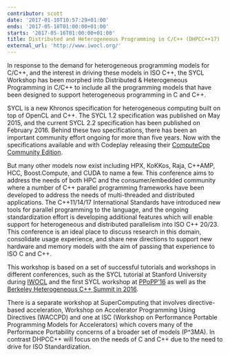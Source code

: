 ```yaml
---
contributor: scott
date: '2017-01-10T10:57:29+01:00'
ends: '2017-05-18T01:00:00+01:00'
starts: '2017-05-16T01:00:00+01:00'
title: Distributed and Heterogeneous Programming in C/C++ (DHPCC++17)
external_url: 'http://www.iwocl.org/'
---
```


In response to the demand for heterogeneous programming models for C/C++, and the interest in driving these models in
ISO C++, the SYCL Workshop has been morphed into Distributed & Heterogeneous Programming in C/C++ to include all the
programming models that have been designed to support heterogeneous programming in C and C++.

SYCL is a new Khronos specification for heterogeneous computing built on top of OpenCL and C++. The SYCL 1.2
specification was published on May 2015, and the current SYCL 2.2 specification has been published on February 2016.
Behind these two specifications, there has been an important community effort ongoing for more than five years. Now with
the specifications available and with Codeplay releasing
their [ComputeCpp Community Edition](https://www.codeplay.com/products/computesuite/computecpp).

But many other models now exist including HPX, KoKKos, Raja, C++AMP, HCC, Boost.Compute, and CUDA to name a few. This
conference aims to address the needs of both HPC and the consumer/embedded community where a number of C++ parallel
programming frameworks have been developed to address the needs of multi-threaded and distributed applications. The
C++11/14/17 International Standards have introduced new tools for parallel programming to the language, and the ongoing
standardization effort is developing additional features which will enable support for heterogeneous and distributed
parallelism into ISO C++ 20/23. This conference is an ideal place to discuss research in this domain, consolidate usage
experience, and share new directions to support new hardware and memory models with the aim of passing that experience
to ISO C and C++.

This workshop is based on a set of successful tutorials and workshops in different conferences, such as the SYCL
tutorial at Stanford University during [IWOCL](http://www.iwocl.org/) and the first SYCL workshop
at [PPoPP’16](http://conf.researchr.org/track/PPoPP-2016/SYCL-2016-papers) as well as
the [Berkeley Heterogeneous C++ Summit in 2016](https://sites.google.com/a/lbl.gov/berkeleycppsummit2016/home).

There is a separate workshop at SuperComputing that involves directive-based acceleration, Workshop on Accelerator
Programming Using Directives (WACCPD) and one at ISC (Workshop on Performance Portable Programming Models for
Accelerators) which covers many of the Performance Portability concerns of a broader set of models (P^3MA). In contrast
DHPCC++ will focus on the needs of C and C++ due to the need to drive for ISO Standardization.
